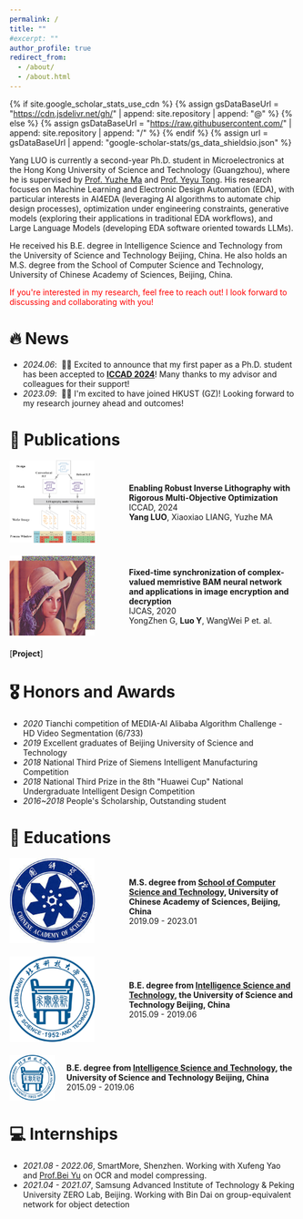 ```yaml
---
permalink: /
title: ""
#excerpt: ""
author_profile: true
redirect_from: 
  - /about/
  - /about.html
---
```


{% if site.google_scholar_stats_use_cdn %}
{% assign gsDataBaseUrl = "https://cdn.jsdelivr.net/gh/" | append: site.repository | append: "@" %}
{% else %}
{% assign gsDataBaseUrl = "https://raw.githubusercontent.com/" | append: site.repository | append: "/" %}
{% endif %}
{% assign url = gsDataBaseUrl | append: "google-scholar-stats/gs_data_shieldsio.json" %}

<span class='anchor' id='about-me'></span>


Yang LUO is currently a second-year Ph.D. student in Microelectronics at the Hong Kong University of Science and Technology (Guangzhou), where he is supervised by [Prof. Yuzhe Ma](https://yuzhema.people.ust.hk/) and [Prof. Yeyu Tong](https://personal.hkust-gz.edu.cn/yeyutong/). His research focuses on Machine Learning and Electronic Design Automation (EDA), with particular interests in AI4EDA (leveraging AI algorithms to automate chip design processes), optimization under engineering constraints, generative models (exploring their applications in traditional EDA workflows), and Large Language Models (developing EDA software oriented towards LLMs).

He received his B.E. degree in Intelligence Science and Technology from the University of Science and Technology Beijing, China. He also holds an M.S. degree from the School of Computer Science and Technology, University of Chinese Academy of Sciences, Beijing, China.

<span style="color:red">If you're interested in my research, feel free to reach out! I look forward to discussing and collaborating with you!</span>

# 🔥 News
- *2024.06*: &nbsp;🎉🎉 Excited to announce that my first paper as a Ph.D. student has been accepted to [**ICCAD 2024**](https://2024.iccad.com/)! Many thanks to my advisor and colleagues for their support!
- *2023.09*: &nbsp;🎉🎉 I'm excited to have joined HKUST (GZ)! Looking forward to my research journey ahead and outcomes!
# 📝 Publications 

<div class='paper-box' style="display: flex; align-items: center; margin-bottom: 20px;">
  <div class='paper-box-image' style="flex-shrink: 0; margin-right: 60px;">
    <img src='../images/papers/PVILT.png' alt="sym" width="150">
  </div>
  <div class='paper-box-text'>
    <p><strong>Enabling Robust Inverse Lithography with Rigorous Multi-Objective Optimization</strong><br>
    ICCAD, 2024<br><strong>Yang LUO</strong>, Xiaoxiao LIANG, Yuzhe MA</p>
  </div>
</div>

<div class='paper-box' style="display: flex; align-items: center; margin-bottom: 20px;">
  <div class='paper-box-image' style="flex-shrink: 0; margin-right: 60px;">
    <img src='../images/papers/syn.png' alt="sym" width="150">
  </div>
  <div class='paper-box-text'>
    <p><strong>Fixed-time synchronization of complex-valued memristive BAM neural network and applications in image encryption and decryption</strong><br>
    IJCAS, 2020<br>YongZhen G, <strong>Luo Y</strong>, WangWei P et. al.</p>
  </div>
</div>

[**Project**]



# 🎖 Honors and Awards
- *2020* Tianchi competition of MEDIA-AI Alibaba Algorithm Challenge - HD Video Segmentation (6/733)
- *2019* Excellent graduates of Beijing University of Science and Technology
- *2018* National Third Prize of Siemens Intelligent Manufacturing Competition
- *2018* National Third Prize in the 8th "Huawei Cup" National Undergraduate Intelligent Design Competition
- *2016~2018* People's Scholarship, Outstanding student

# 📖 Educations
<div class='paper-box' style="display: flex; align-items: center; margin-bottom: 20px;">
  <div class='paper-box-image' style="flex-shrink: 0; margin-right: 60px;">
    <img src='../images/education/ucas.jpg' alt="sym" width="150" >
  </div>
  <div class='paper-box-text'>
    <p><strong>M.S. degree from <a href="https://scce.ucas.ac.cn/">School of Computer Science and Technology</a>, University of Chinese Academy of Sciences, Beijing, China</strong><br>2019.09 - 2023.01</p>
  </div>
</div>

<div class='paper-box' style="display: flex; align-items: center; margin-bottom: 20px;">
  <div class='paper-box-image' style="flex-shrink: 0; margin-right: 60px;">
    <img src='../images/education/ustb.png' alt="sym" width="150">
  </div>
  <div class='paper-box-text' style="flex-grow: 1;">
    <p><strong>B.E. degree from <a href="https://ai.ustb.edu.cn/">Intelligence Science and Technology</a>, the University of Science and Technology Beijing, China</strong><br>2015.09 - 2019.06</p>
  </div>
</div>

<div class="paper-box" style="display: flex; align-items: flex-start; gap: 20px; margin-bottom: 20px;">
  <div class="paper-box-image">
    <img src="../images/education/ustb.png" alt="sym" width="150" style="display: block;">
  </div>
  <div class="paper-box-content">
    <div class="paper-box-text">
      <p>
        <strong>
          B.E. degree from 
          <a href="https://ai.ustb.edu.cn/">Intelligence Science and Technology</a>, 
          the University of Science and Technology Beijing, China
        </strong>
        <br>2015.09 - 2019.06
      </p>
    </div>
  </div>
</div>



# 💻 Internships
- *2021.08 - 2022.06*, SmartMore, Shenzhen. Working with Xufeng Yao and [Prof.Bei Yu](https://www.cse.cuhk.edu.hk/~byu/) on OCR and model compressing.
- *2021.04 - 2021.07*, Samsung Advanced Institute of Technology & Peking University ZERO Lab, Beijing. Working with Bin Dai on group-equivalent network for object detection
